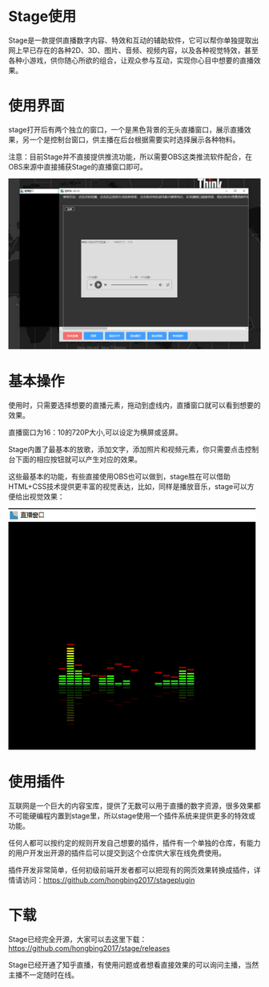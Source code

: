 # Stage使用

Stage是一款提供直播数字内容、特效和互动的辅助软件，它可以帮你单独提取出网上早已存在的各种2D、3D、图片、音频、视频内容，以及各种视觉特效，甚至各种小游戏，供你随心所欲的组合，让观众参与互动，实现你心目中想要的直播效果。


# 使用界面

stage打开后有两个独立的窗口，一个是黑色背景的无头直播窗口，展示直播效果，另一个是控制台窗口，供主播在后台根据需要实时选择展示各种物料。

注意：目前Stage并不直接提供推流功能，所以需要OBS这类推流软件配合，在OBS来源中直接捕获Stage的直播窗口即可。

![界面](./static/ui.png)


# 基本操作

使用时，只需要选择想要的直播元素，拖动到虚线内，直播窗口就可以看到想要的效果。

直播窗口为16：10的720P大小,可以设定为横屏或竖屏。

Stage内置了最基本的放歌，添加文字，添加照片和视频元素，你只需要点击控制台下面的相应按钮就可以产生对应的效果。

这些最基本的功能，有些直接使用OBS也可以做到，stage胜在可以借助HTML+CSS技术提供更丰富的视觉表达，比如，同样是播放音乐，stage可以方便给出视觉效果：


![可视化的音频](./static/visualmusic.png)


# 使用插件

互联网是一个巨大的内容宝库，提供了无数可以用于直播的数字资源，很多效果都不可能硬编程内置到stage里，所以stage使用一个插件系统来提供更多的特效或功能。

任何人都可以按约定的规则开发自己想要的插件，插件有一个单独的仓库，有能力的用户开发出开源的插件后可以提交到这个仓库供大家在线免费使用。

插件开发非常简单，任何初级前端开发者都可以把现有的网页效果转换成插件，详情请访问：https://github.com/hongbing2017/stageplugin


# 下载

Stage已经完全开源，大家可以去这里下载：https://github.com/hongbing2017/stage/releases

Stage已经开通了知乎直播，有使用问题或者想看直接效果的可以询问主播，当然主播不一定随时在线。


